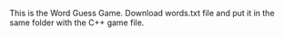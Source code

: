 This is the Word Guess Game. Download words.txt file and put it in the same folder with the C++ game file.
